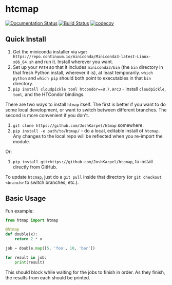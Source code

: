 # htcmap

[![Documentation Status](https://readthedocs.org/projects/htmap/badge/?version=latest)](https://htcmap.readthedocs.io/en/latest/?badge=latest)
[![Build Status](https://travis-ci.org/JoshKarpel/htmap.svg?branch=master)](https://travis-ci.org/JoshKarpel/htcmap)
[![codecov](https://codecov.io/gh/JoshKarpel/htmap/branch/master/graph/badge.svg)](https://codecov.io/gh/JoshKarpel/htcmap)

## Quick Install

1. Get the miniconda installer via `wget https://repo.continuum.io/miniconda/Miniconda3-latest-Linux-x86_64.sh` and run it.
   Install wherever you want.
1. Set up your `PATH` so that it includes `miniconda3/bin` (the `bin` directory in that fresh Python install, wherever it is), at least temporarily.
   `which python` and `which pip` should both point to executables in that `bin` directory.
1. `pip install cloudpickle toml htcondor==8.7.9rc3` - install `cloudpickle`, `toml`, and the HTCondor bindings.

There are two ways to install `htmap` itself.
The first is better if you want to do some local development, or want to switch between different branches.
The second is more convenient if you don't.

1. `git clone https://github.com/JoshKarpel/htmap` somewhere.
1. `pip install -e path/to/htmap/` - do a local, editable install of `htcmap`.
   Any changes to the local repo will be reflected when you re-import the module.

Or:

1. `pip install git+https://github.com/JoshKarpel/htcmap`, to install directly from GitHub.

To update `htcmap`, just do a `git pull` inside that directory (or `git checkout <branch>` to switch branches, etc.).


## Basic Usage

Fun example:
```python
from htmap import htmap

@htmap
def double(x):
    return 2 * x

job = double.map([5, 'foo', 10, 'bar'])

for result in job:
    print(result)
```
This should block while waiting for the jobs to finish in order.
As they finish, the results from each should be printed.

